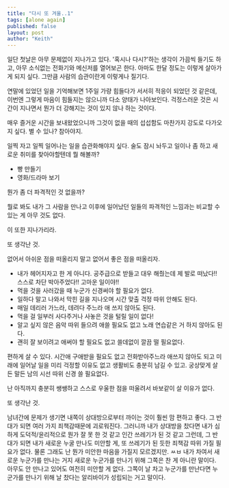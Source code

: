 ```yaml
---
title: "다시 또 겨울..1"
tags: [alone again]
published: false
layout: post
author: "Keith"
---
```


일단 첫날은 아무 문제없이 지나가고 있다. '혹시나 다시?'하는 생각이 가끔씩 들기도 하고, 아무 소식없는 전화기와 메신저를 열어보곤 한다. 아마도 한달 정도는 이렇게 살아가게 되지 싶다. 그만큼 사람의 습관이란게 이렇게나 질기다.

연말에 있었던 일을 기억해보면 1주일 가량 힘들다가 서서히 적응이 되었던 것 같은데, 이번엔 그렇게 마음이 힘들지는 않으니까 다소 양태가 나아보인다. 걱정스러운 것은 시간이 지나면서 뭔가 더 강해지는 것이 있지 않나 하는 것이다. 

매우 즐거운 시간을 보내왔었으니까 그것이 없을 때의 섭섭함도 마찬가지 강도로 다가오지 싶다. 별 수 있나? 참아야지.

일찍 자고 일찍 일어나는 일을 습관화해야지 싶다. 술도 잠시 놔두고 일이나 좀 하고 새로운 취미를 찾아야할텐데 뭘 해볼까?

- 빵 만들기
- 영화/드라마 보기

뭔가 좀 더 파격적인 것 없을까?

뭘로 봐도 내가 그 사람을 만나고 이후에 일어났던 일들의 파격적인 느낌과는 비교할 수 있는 게 아무 것도 없다. 

이 또한 지나가리라.

또 생각난 것.

없어서 아쉬운 점을 떠올리지 말고 없어서 좋은 점을 떠올리자.

- 내가 헤어지자고 한 게 아니다. 공주급으로 받들고 대우 해줬는데 제 발로 떠났다!! 스스로 차단 박아주었다!! 고마운 일이야!!
- 먹을 것을 사러갔을 때 누군가 신경써야 할 필요가 없다.
- 일하다 말고 나와서 막힌 길을 지나오며 시간 맞출 걱정 따위 안해도 된다.
- 매일 데리러 가느라, 데려다 주느라 애 쓰지 않아도 된다.
- 먹을 걸 일부러 사다주거나 사놓은 것을 털릴 일이 없다!
- 알고 싶지 않은 음악 따위 들으려 애쓸 필요도 없고 노래 연습같은 거 하지 않아도 된다.
- 괜히 잘 보이려고 애써야 할 필요도 없고 쓸데없이 깔끔 떨 필요없다.

편하게 살 수 있다. 시간애 구애받을 필요도 없고 전화받아주느라 애쓰지 않아도 되고 미래에 일어날 일을 미리 걱정할 이유도 없고 생활비도 충분히 남길 수 있고. 궁상맞게 살든 말든 남의 시선 따위 신경 쓸 필요없다.

난 아직까지 충분히 쌩쌩하고 스스로 우울한 점을 떠울려서 바보같이 살 이유가 없다.

또 생각난 것.

남녀간에 문제가 생기면 내쪽이 상대방으로부터 까이는 것이 훨씬 맘 편하고 좋다. 그 반대가 되면 여러 가지 죄책감때문에 괴로워진다. 그러니까 내가 상대방을 찼다면 내가 심하게 도덕적/윤리적으로 뭔가 잘 못 한 것 같고 인간 쓰레기가 된 것 같고 그런데, 그 반대가 되면 내가 새로운 누굴 만나도 미안할 게, 또 쓰레기가 된 듯한 죄책감 따위 가질 필요가 없다. 물론 그래도 난 뭔가 미안한 마음을 가질지 모르겠지만. ㅆㅂ 내가 차여서 새로운 누군가를 만나는 거지 새로운 누군가를 만나기 위해 그쪽은 찬 게 아니란 말이다. 아무도 안 만나고 있어도 여전히 미안할 게 없다. 그쪽이 날 차고 누군가를 만난다면 누군가를 만나기 위해 날 찼다는 알리바이가 성립되는 거고 말이다. 